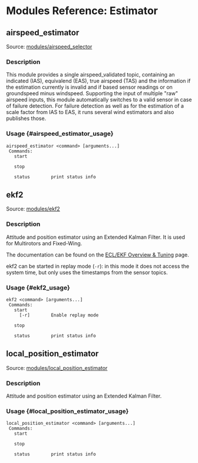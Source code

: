 # Modules Reference: Estimator

## airspeed_estimator

Source: [modules/airspeed_selector](https://github.com/PX4/Firmware/tree/master/src/modules/airspeed_selector)

### Description

This module provides a single airspeed_validated topic, containing an indicated (IAS), equivalend (EAS), true airspeed (TAS) and the information if the estimation currently is invalid and if based sensor readings or on groundspeed minus windspeed. Supporting the input of multiple "raw" airspeed inputs, this module automatically switches to a valid sensor in case of failure detection. For failure detection as well as for the estimation of a scale factor from IAS to EAS, it runs several wind estimators and also publishes those.

### Usage {#airspeed_estimator_usage}

    airspeed_estimator <command> [arguments...]
     Commands:
       start
    
       stop
    
       status        print status info
    

## ekf2

Source: [modules/ekf2](https://github.com/PX4/Firmware/tree/master/src/modules/ekf2)

### Description

Attitude and position estimator using an Extended Kalman Filter. It is used for Multirotors and Fixed-Wing.

The documentation can be found on the [ECL/EKF Overview & Tuning](https://docs.px4.io/en/advanced_config/tuning_the_ecl_ekf.html) page.

ekf2 can be started in replay mode (`-r`): in this mode it does not access the system time, but only uses the timestamps from the sensor topics.

### Usage {#ekf2_usage}

    ekf2 <command> [arguments...]
     Commands:
       start
         [-r]        Enable replay mode
    
       stop
    
       status        print status info
    

## local_position_estimator

Source: [modules/local_position_estimator](https://github.com/PX4/Firmware/tree/master/src/modules/local_position_estimator)

### Description

Attitude and position estimator using an Extended Kalman Filter.

### Usage {#local_position_estimator_usage}

    local_position_estimator <command> [arguments...]
     Commands:
       start
    
       stop
    
       status        print status info